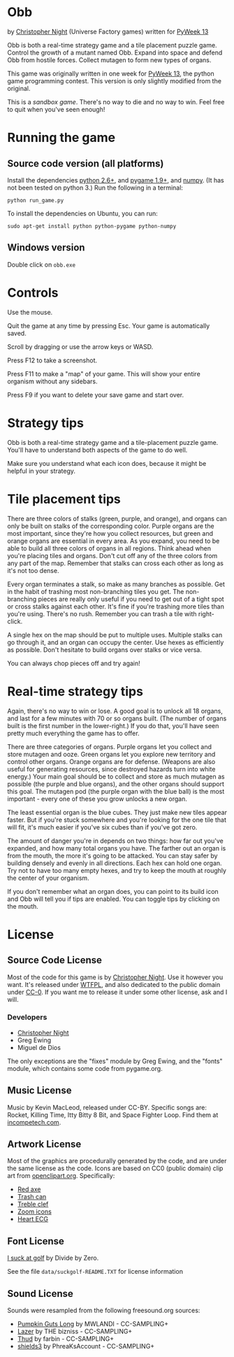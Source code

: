 Obb
===
by [Christopher Night](http://christophernight.net/) (Universe Factory games)
written for [PyWeek 13](http://www.pyweek.org/13/)

Obb is both a real-time strategy game and a tile placement puzzle game. Control the growth of a mutant named Obb. Expand into space and defend Obb from hostile forces. Collect mutagen to form new types of organs.

This game was originally written in one week for [PyWeek 13](http://www.pyweek.org/13/), the python game programming contest. This version is only slightly modified from the original.

This is a *sandbox game*. There's no way to die and no way to win. Feel free to quit when you've seen enough!

# Running the game

## Source code version (all platforms)

Install the dependencies [python 2.6+](http://www.python.org/), and [pygame 1.9+](http://www.pygame.org/), and [numpy](http://numpy.scipy.org/). (It has not been tested on python 3.) Run the following in a terminal:

`python run_game.py`

To install the dependencies on Ubuntu, you can run:

`sudo apt-get install python python-pygame python-numpy`

## Windows version

Double click on `obb.exe` 

# Controls
Use the mouse.

Quit the game at any time by pressing Esc. Your game is automatically saved.

Scroll by dragging or use the arrow keys or WASD.

Press F12 to take a screenshot.

Press F11 to make a "map" of your game. This will show your entire organism without any sidebars.

Press F9 if you want to delete your save game and start over.

# Strategy tips

Obb is both a real-time strategy game and a tile-placement puzzle game. You'll have to understand both aspects of the game to do well.

Make sure you understand what each icon does, because it might be helpful in your strategy.

# Tile placement tips

There are three colors of stalks (green, purple, and orange), and organs can only be built on stalks of the corresponding color. Purple organs are the most important, since they're how you collect resources, but green and orange organs are essential in every area. As you expand, you need to be able to build all three colors of organs in all regions. Think ahead when you're placing tiles and organs. Don't cut off any of the three colors from any part of the map. Remember that stalks can cross each other as long as it's not too dense.

Every organ terminates a stalk, so make as many branches as possible. Get in the habit of trashing most non-branching tiles you get. The non-branching pieces are really only useful if you need to get out of a tight spot or cross stalks against each other. It's fine if you're trashing more tiles than you're using. There's no rush. Remember you can trash a tile with right-click.

A single hex on the map should be put to multiple uses. Multiple stalks can go through it, and an organ can occupy the center. Use hexes as efficiently as possible. Don't hesitate to build organs over stalks or vice versa.

You can always chop pieces off and try again!

# Real-time strategy tips

Again, there's no way to win or lose. A good goal is to unlock all 18 organs, and last for a few minutes with 70 or so organs built. (The number of organs built is the first number in the lower-right.) If you do that, you'll have seen pretty much everything the game has to offer.

There are three categories of organs. Purple organs let you collect and store mutagen and ooze. Green organs let you explore new territory and control other organs. Orange organs are for defense. (Weapons are also useful for generating resources, since destroyed hazards turn into white energy.) Your main goal should be to collect and store as much mutagen as possible (the purple and blue organs), and the other organs should support this goal. The mutagen pod (the purple organ with the blue ball) is the most important - every one of these you grow unlocks a new organ.

The least essential organ is the blue cubes. They just make new tiles appear faster. But if you're stuck somewhere and you're looking for the one tile that will fit, it's much easier if you've six cubes than if you've got zero.

The amount of danger you're in depends on two things: how far out you've expanded, and how many total organs you have. The farther out an organ is from the mouth, the more it's going to be attacked. You can stay safer by building densely and evenly in all directions. Each hex can hold one organ. Try not to have too many empty hexes, and try to keep the mouth at roughly the center of your organism.

If you don't remember what an organ does, you can point to its build icon and Obb will tell you if tips are enabled. You can toggle tips by clicking on the mouth.

# License
## Source Code License

Most of the code for this game is by [Christopher Night](http://christophernight.net/). Use it however you want. It's released under [WTFPL](http://sam.zoy.org/wtfpl/), and also dedicated to the public domain under [CC-0](http://creativecommons.org/publicdomain/zero/1.0/). If you want me to release it under some other license, ask and I will.

### Developers

* [Christopher Night](http://christophernight.net/)
* Greg Ewing
* Miguel de Dios

The only exceptions are the "fixes" module by Greg Ewing, and the "fonts" module, which contains some code from pygame.org.

## Music License

Music by Kevin MacLeod, released under CC-BY. Specific songs are: Rocket, Killing Time, Itty Bitty 8 Bit, and Space Fighter Loop. Find them at [incompetech.com](http://incompetech.com/).

## Artwork License

Most of the graphics are procedurally generated by the code, and are under the same license as the code. Icons are based on CC0 (public domain) clip art from [openclipart.org](http://www.openclipart.org/). Specifically:

* [Red axe](http://www.openclipart.org/detail/85753/red-axe-by-inky2010)
* [Trash can](http://www.openclipart.org/detail/68/trash-can-by-andy)
* [Treble clef](http://www.openclipart.org/detail/3344/treble-clefs-by-zeimusu-3344)
* [Zoom icons](http://www.openclipart.org/detail/88045/simple-zoom-icons-by-snifty)
* [Heart ECG](http://www.openclipart.org/detail/154117/heart-ecg-logo-by-juliobahar) 

## Font License

[I suck at golf](http://www.fontspace.com/divide-by-zero/i-suck-at-golf) by Divide by Zero.

See the file `data/suckgolf-README.TXT` for license information

## Sound License

Sounds were resampled from the following freesound.org sources:

* [Pumpkin Guts Long](http://www.freesound.org/people/MWLANDI/sounds/85861/) by MWLANDI - CC-SAMPLING+
* [Lazer](http://www.freesound.org/people/THE_bizniss/sounds/39459/) by THE bizniss - CC-SAMPLING+
* [Thud](http://www.freesound.org/people/farbin/sounds/36787/) by farbin - CC-SAMPLING+
* [shields3](http://www.freesound.org/people/PhreaKsAccount/sounds/46494/) by PhreaKsAccount - CC-SAMPLING+ 
